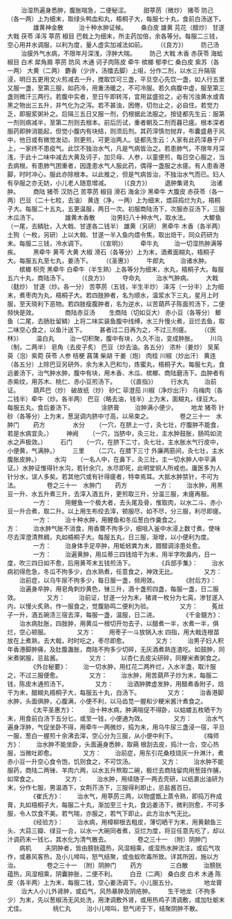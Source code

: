 <!-- { "loadSidebar": true } -->
　　 治湿热遍身悉肿，腹胀喘急，二便秘涩。
　　甜葶苈（微炒） 猪苓 防己（各一两）上为细末，取绿头鸭血和丸，梧桐子大，每服七十丸，食前白汤送下。
　　
　　雄黄神金散
　　 治十种水肿证候。
　　桑白皮 雄黄 芫花（醋炒） 甘遂 大戟 茯苓 泽泻 葶苈 椒目 巴戟上为细末，所主药加倍，余各等分。每服二三钱，空心用井水调服，以利为度，量人虚实加减法如前。
　　（《良方》）
　　防己汤
　　 治膜外气水病，不限年月深浅，浮肿大喘。
　　防己 大戟 木香 赤茯苓 海蛤 椒目 白术 犀角屑 葶苈 防风 木通 诃子肉陈皮 牵牛 槟榔 郁李仁 桑白皮 紫苏（各一两） 大黄（二两） 麝香（少许，汤擂去脚）上咀，分作二剂，以水三升隔宿浸，明日五更用文火煎减去一升，搅取饮可三盏，平旦空心先饮一盏，如人行五里又服一盏，至第三服，如药冷，用重汤暖之，不可冷服。若久病腹中虚，服至第三盏则微汗三两行。若腹中实者，至日午即转泻，宜用盆盛验之，必有污浊黄水或青黑之物出三五升，并气化为之泻。若不甚浊，困倦，切勿止之，必自住。若觉力乏，即服浆粥补之。后隔三五日又服一剂，仍根据此法服之。按徒都先生云：服第一剂则病减半，至第二剂则去根本。前后历试，重者朝及二剂而暮已瘥。根本深者服药即肿消能起，但觉小腹内有块结，则须后剂。其药滓慎勿抛弃，布囊盛悬于风中，他日或有微觉发动，则更煎，可更治两人。徒都先生云：人家有此药滓悬于户上，一家终不患疫气。此饮不独治水气，凡是气病皆治之。若患肺气，不限年月深浅，于此十二味中减去大黄及诃子，加贝母、人参，以童便煎，每日空心服之，当去病根。有患肺气困重者，因逢患水气人服此药，偶得一盏服之水瘥。有人患香港脚，时时冲心，服此亦除根本。以此推之，但是气病皆治，不独治水气而已。妇人有孕服之亦无妨，小儿老人随意增减。
　　（《良方》）
　　退肿集肾丸
　　 治诸肿。
　　商陆 猪苓 汉防己 苦葶苈 椒目 滑石 海金沙 黑牵牛 大腹皮 赤茯苓（各一两）巴豆（二十七粒，去油） 黄连（净，一两）上为细末，煨蒜捣烂为丸，梧桐子大。每服二十五丸，五更温服，两日一次。初服商陆汤下，次服赤豆汤下，三服木瓜汤下。
　　
　　雄黄木香散
　　 治男妇八十种水气，取水法。
　　大鲫鱼（一尾，去鳞肚，入大戟、甘遂各二钱半） 雄黄（另研） 黑牵牛 木香（各半两）土狗（一枚，另研）上以大戟、甘遂一半入鱼内煨令焦，取出焙干，同众药研为末。每服二三钱，冷水调下。
　　（《宣明》）
　　牵牛丸
　　 治一切湿热肿满等疾。
　　黑牵牛 黄芩 大黄 大椒 滑石（各等分）上为末，酒煮面糊丸，梧桐子大。每服五丸至七丸，姜汤下。
　　（《圣惠》）
　　牛郎丸
　　 治诸水肿。
　　槟榔 枳壳 黑牵牛 白牵牛（半生熟）上各等分为细末，水丸，梧桐子大。每服五六十丸，商陆汤下。
　　（《良方》）
　　夺命丸
　　 治水气肿病。
　　大戟（麸炒） 甘遂（炒。各一分） 苦葶苈（五钱，半生半炒） 泽泻（一分半）上为细末，煮枣肉为丸，梧桐子大。若四肢肿者，名为顺水，温浆水下三丸，星月上时服，至天晓利下恶物。若四肢瘦腹肿者，名为逆水，以苦葫芦子陈面煎汤下，二便频快是效。
　　
　　商陆赤豆汤
　　生商陆（切如豆大） 赤小豆（各等分） 鲫鱼（二尾，去肠肚留鳞）上将二味实装鱼腹中线缚，水三升慢火煮，豆烂去鱼，取二味空心食之，以鱼汁送下。
　　甚者过二日再为之，不过三剂瘥。
　　（《医林》）
　　温白丸
　　 治一切积聚，腹中有块，久久不治，变成肿胀。
　　川乌（制，二两半） 皂角（去皮子炙） 巴豆（炒去油。各五分） 浓朴（姜炒） 吴茱萸（泡）紫菀 茯苓 人参 桔梗 菖蒲 柴胡 干姜（炮） 肉桂 川椒（炒出汗） 黄连（各五分）上除巴豆另研外，余为末入巴和匀，炼蜜丸，梧桐子大。每服七丸，食远姜汤下，治气肿水肿，腹中有块，用木香、木瓜、槟榔、商陆磨汤下。血肿者有赤紫纹，用苏木、桃仁、赤小豆煎汤下。
　　（《直指》）
　　行水丸
　　 治前证。
　　葫芦巴（炒） 破故纸（炒） 砂仁 荜澄茄 川椒（净炒出汗） 乌梅肉（各二钱半）牵牛（炒。各半两） 巴豆（略去油，钱半）上为末，面糊丸，绿豆大。每服五丸，食后姜汤下。
　　
　　涂脐膏
　　 治肿满小便少。
　　地龙 猪苓 针砂（各等分）上为末，葱涎调内脐中寸高，以帛束之。
　　
　　卷之三十一　水肿门
　　药方
　　
　　水分
　　（一穴，在脐上一寸，灸七壮，疗腹肿不能食，若是水病宜灸。）
　　神阙
　　（一穴，当脐中，灸三壮，主水肿鼓胀，肠鸣如流水之声极效。）
　　石门
　　（一穴，在脐下二寸，灸七壮，主水胀水气行皮中，小便黄，气满肿。）
　　三里
　　（二穴，在膝下三寸 外廉两筋间，灸七壮，主水腹胀皮肿。）
　　水沟
　　（一名人中，在鼻下，灸三壮，主一切水肿人中平满证。）水肿证惟得针水沟，若针余穴，水尽即死，此明堂铜人所戒也。庸医多为人针分水，误人多矣。若其他穴或有针得瘥者，特幸焉耳。大抵水肿禁针，不可为法。
　　
　　卷之三十一　水肿门
　　药方
　　
　　一方：
　　治水肿，用黑豆一升、水五升煮三升，去滓入酒五升，更煎取三升，分温三服，未瘥再服。
　　
　　一方：
　　用鲤鱼一个极大者，去头尾及骨，惟取肉，以水二斗、赤小豆一升合煮，取二升。以上用生布绞去滓，顿服尽，如不尽，分三服，利尽即瘥。
　　
　　一方：
　　治十种水肿，用鲤鱼和冬瓜葱白作羹食之。
　　
　　一方：
　　治水肿气胀不消食，用香薷不拘多少，细咀入釜中水浸上数寸煮，使味尽去滓澄清熬稠，丸如梧桐子大。每服五丸，日三服，渐增，以小便利为度。
　　
　　一方：
　　治身体手足卒肿，用蚯蚓粪为末，腊醋调涂患处愈。
　　
　　一方：
　　治遍黄肿，用瓜蒂三四钱焙干为末，用半字吹鼻内，日一度，吹三四日如不愈，后用黄芩末五钱煎汤下。
　　
　　《兵部手集》：
　　治水病初得危急，冬瓜不拘多少，白水熟煮，任意食之，神效无比。
　　
　　又方：
　　治前症，以乌牛尿不拘多少，每日服一盏，频用效。
　　
　　《肘后方》：
　　治遍身卒肿，用皂角刺炒黄色，锉三升，酒十盏煎四盏，每服一盏，日二服效。
　　
　　又方：
　　治前证，甘遂一分为末，猪肾一枚分为七脔，渗甘遂入内，以慢火炙熟，作一服食之，觉腹胁鸣二便利为验。
　　
　　又方：
　　菟丝子一升，酒五碗渍三宿去滓，每服一盏，温服，日二进。
　　
　　《千金髓方》：
　　治水病肚胀，四肢肿，用黄瓜一根切开勿去子，以醋煮一半，水煮一半，俱烂，空心顿服。
　　
　　又方：
　　用枣子一斗放锅入水 四指，用大戟连根苗放在上煮熟，去大戟，时时吃之，枣尽即愈。
　　
　　又方：
　　治男子妇人积年香港脚肿痛，及肚腹蛊胀，商陆不拘多少切碎，无灰酒煮熟连渣吃。如鼓肿，同米煮粥服，忌盐酱。
　　
　　又方：
　　以杏仁去皮尖研碎，同粳米煮粥食之。
　　
　　《外台秘要》：
　　治一切水肿，用红花二两杵烂，入水半盏，取汁服之，不过三服便愈。
　　
　　又方：
　　治水肿，用苦葫芦子炒为末，每服二钱，陈皮木通煎汤下。
　　
　　又方：
　　治酒肿脾虚发肿，用醋煮香附子，焙干为末，醋糊丸梧桐子大，每服五十丸，白汤下。
　　
　　又方：
　　治香港脚水肿，头面俱肿，心腹满，小便不利，以马齿苋一握和少粳米酱汁煮食之。
　　
　　《太平圣惠方》：
　　治十种水病，肿满喘促不得卧，以蛄蝼五枚晒干为末，用食前白汤下五分匕，或至一钱，小便通为效。
　　
　　又方：
　　治水气遍身浮肿，气促坐卧不得，用牵牛一两微炒，捣为末，用乌牛尿三盏浸一宿，平旦一服，葱白一握煎十余沸去滓，空心分为三服，从小便中利下。
　　
　　《梅师方》：
　　治水肿不能坐卧，头面遍身悉肿，取蒴 根刮去皮，捣汁一合，空心热服，当微吐即愈。
　　
　　又方：
　　治前症，用东引花桑枝烧灰一升淋汁，煮赤小豆一升空心食令饱，饥则食之，不可饮汤。
　　
　　又方：
　　治水肿不能服药，商陆二两锉、羊肉六两，以水五升熬取二碗，极烂去商陆留肉用葱豉作脯，如常食之。
　　
　　又方：
　　治水肿，用续随子一两去壳研，以纸裹出油研为末，分作七服，男温酒下，女荆芥汤下，三服得利即止，忌盐酱百日。
　　
　　《崔氏方》：
　　治水气，用葶苈三两，以物盛甑上蒸令熟，即捣万杵成膏，丸如梧桐子大，每服二十丸，渐加至三十丸，食远姜汤下，微利则愈，不可多服，令人饮食不美。若气喘，亦服之，若气下即止。此方治水气无比。
　　
　　《经验方》：
　　治水病，用樟柳根去粗皮，薄切晒干为末，用黄颡鱼三头、大蒜三瓣、绿豆一合，以水一大碗同者煮，豆烂为度，将豆任意先吃了，却以汁调药末一钱匕，其水化为清气散去。
　　
　　卷之三十一　〔附〕阴肿门
　　病机
　　夫阴肿者，皆由膀胱蕴热，风湿相乘，或湿热水肿流注，或疝气攻作，或暴风客热，及小儿啼叫，怒气结聚，或虫蚁吹毒所致。详其所因，施以方治。
　　
　　卷之三十一　〔附〕阴肿门
　　药方
　　
　　三白散
　　 治膀胱蕴热，风湿相乘，阴囊肿胀，二便不利。
　　白丑（二两） 桑白皮 白术 木通 陈皮（各半两）上为末，每服二钱，空心姜汤调下。小儿服五分。
　　
　　地龙膏
　　 治大人小儿外肾肿，或疝气，风热暴肿及阴疮肿。
　　生干地龙（不拘多少）为末，先以葱椒汤无风处洗，用津调敷外肾，或用热鸡子清调敷，或加牡蛎末尤佳。
　　
　　桃仁丸
　　 治小儿啼叫，怒气闭于下，结聚阴肿不散。
